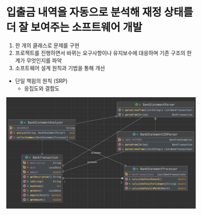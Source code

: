 # 입출금 내역을 자동으로 분석해 재정 상태를 더 잘 보여주는 소프트웨어 개발

1. 한 개의 클래스로 문제를 구현
2. 프로젝트를 진행하면서 바뀌는 요구사항이나 유지보수에 대응하며 기존 구조의 한계가 무엇인지를 파악
3. 소프트웨어 설계 원칙과 기법을 통해 개선

- 단일 책읨의 원칙 (SRP)
	- 응집도와 결합도

![img.png](img.png)